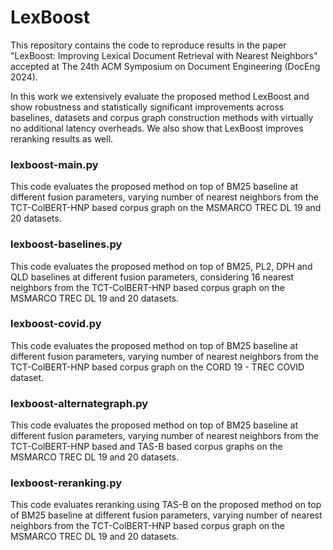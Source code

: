 # LexBoost

This repository contains the code to reproduce results in the paper "LexBoost: Improving Lexical Document Retrieval with Nearest Neighbors" accepted at The 24th ACM Symposium on Document Engineering (DocEng 2024).

In this work we extensively evaluate the proposed method LexBoost and show robustness and statistically significant improvements across baselines, datasets and corpus graph construction methods with virtually no additional latency overheads. We also show that LexBoost improves reranking results as well.

### lexboost-main.py
This code evaluates the proposed method on top of BM25 baseline at different fusion parameters, varying number of nearest neighbors from the TCT-ColBERT-HNP based corpus graph on the MSMARCO TREC DL 19 and 20 datasets.

### lexboost-baselines.py
This code evaluates the proposed method on top of BM25, PL2, DPH and QLD baselines at different fusion parameters, considering 16 nearest neighbors from the TCT-ColBERT-HNP based corpus graph on the MSMARCO TREC DL 19 and 20 datasets.

### lexboost-covid.py
This code evaluates the proposed method on top of BM25 baseline at different fusion parameters, varying number of nearest neighbors from the TCT-ColBERT-HNP based corpus graph on the CORD 19 - TREC COVID dataset.

### lexboost-alternategraph.py
This code evaluates the proposed method on top of BM25 baseline at different fusion parameters, varying number of nearest neighbors from the TCT-ColBERT-HNP based and TAS-B based corpus graphs on the MSMARCO TREC DL 19 and 20 datasets.

### lexboost-reranking.py
This code evaluates reranking using TAS-B on the proposed method on top of BM25 baseline at different fusion parameters, varying number of nearest neighbors from the TCT-ColBERT-HNP based corpus graph on the MSMARCO TREC DL 19 and 20 datasets.
